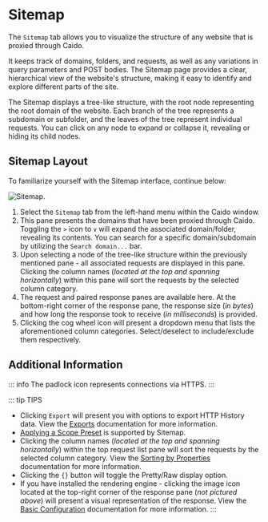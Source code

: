 # Sitemap

The `Sitemap` tab allows you to visualize the structure of any website that is proxied through Caido.

It keeps track of domains, folders, and requests, as well as any variations in query parameters and POST bodies. The Sitemap page provides a clear, hierarchical view of the website's structure, making it easy to identify and explore different parts of the site.

The Sitemap displays a tree-like structure, with the root node representing the root domain of the website. Each branch of the tree represents a subdomain or subfolder, and the leaves of the tree represent individual requests. You can click on any node to expand or collapse it, revealing or hiding its child nodes.

## Sitemap Layout

To familiarize yourself with the Sitemap interface, continue below:

<img alt="Sitemap." src="/_images/sitemap_marked_layout.png" center/>

1. Select the `Sitemap` tab from the left-hand menu within the Caido window.
2. This pane presents the domains that have been proxied through Caido. Toggling the `>` icon to `∨` will expand the associated domain/folder, revealing its contents. You can search for a specific domain/subdomain by utilizing the `Search domain...` bar.
3. Upon selecting a node of the tree-like structure within the previously mentioned pane - all associated requests are displayed in this pane. Clicking the column names (_located at the top and spanning horizontally_) within this pane will sort the requests by the selected column category.
4. The request and paired response panes are available here. At the bottom-right corner of the response pane, the response size (_in bytes_) and how long the response took to receive (_in milliseconds_) is provided.
5. Clicking the cog wheel icon will present a dropdown menu that lists the aforementioned column categories. Select/deselect to include/exclude them respectively.

## Additional Information

::: info
The padlock icon represents connections via HTTPS.
:::

::: tip TIPS

- Clicking `Export` will present you with options to export HTTP History data. View the [Exports](/reference/features/logging/exports.md) documentation for more information.
- [Applying a Scope Preset](/src/reference/features/overview/scope.md) is supported by Sitemap.
- Clicking the column names (_located at the top and spanning horizontally_) within the top request list pane will sort the requests by the selected column category. View the [Sorting by Properties](/reference/features/overview/sorting.md) documentation for more information.
- Clicking the `{}` button will toggle the Pretty/Raw display option.
- If you have installed the rendering engine - clicking the image icon located at the top-right corner of the response pane (_not pictured above_) will present a visual representation of the response. View the [Basic Configuration](/src/quickstart/beginner_guide/setup/config.md) documentation for more information.
:::

